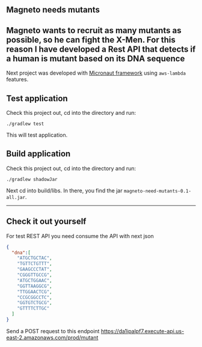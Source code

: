 ## Magneto needs mutants
Magneto wants to recruit as many mutants as possible, so he can fight the X-Men.
For this reason I have developed a Rest API that detects if a
human is mutant based on its DNA sequence
---
Next project was developed with [Micronaut framework](https://micronaut.io) using `aws-lambda` features.

## Test application
Check this project out, cd into the directory and run:

    ./gradlew test

This will test application.
## Build application
Check this project out, cd into the directory and run:

    ./gradlew shadowJar

Next cd into build/libs. In there, you find the jar `magneto-need-mutants-0.1-all.jar`.

---
## Check it out yourself
For test REST API you need consume the API with next json
```json
{
  "dna":[
    "ATGCTGCTAC",
    "TGTTCTGTTT",
    "GAAGCCCTAT",
    "CGGGTTGCCG",
    "ATGCTGGAAC",
    "GGTTAAGGCG",
    "TTGGAACTCG",
    "CCGCGGCCTC",
    "GGTGTCTGCG",
    "GTTTTCTTGC"
  ]
}
```
Send a POST request to this endpoint https://da1ipalpf7.execute-api.us-east-2.amazonaws.com/prod/mutant

